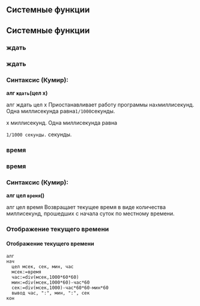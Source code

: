 ## Системные функции

## Системные функции

### ждать

### ждать

### Синтаксис (Кумир):

**алг `ждать`(цел x)**

алг
ждать
цел
x
Приостанавливает работу программы на`x`миллисекунд. Одна миллисекунда равна`1/1000`секунды.

x
миллисекунд. Одна миллисекунда равна

`1/1000 секунды.`
секунды.

### время

### время

### Синтаксис (Кумир):

**алг цел `время`()**

алг цел
время
Возвращает текущее время в виде количества миллисекунд, прошедших с начала суток по местному времени.

### Отображение текущего времени

#### Отображение текущего времени

```кумир
алг
нач
  цел мсек, сек, мин, час
  мсек:=время
  час:=div(мсек,1000*60*60)
  мин:=div(мсек,1000*60)-час*60
  сек:=div(мсек,1000)-час*60*60-мин*60
  вывод час, ":", мин, ":", сек
кон
```
